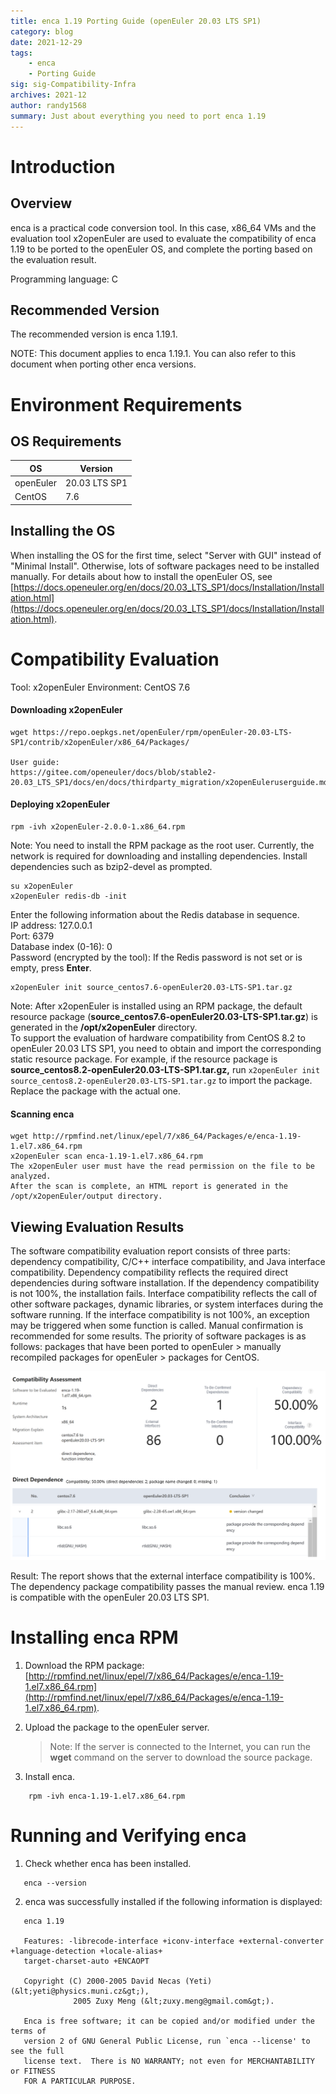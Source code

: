 ```yaml
---
title: enca 1.19 Porting Guide (openEuler 20.03 LTS SP1)
category: blog 
date: 2021-12-29
tags: 
    - enca
    - Porting Guide
sig: sig-Compatibility-Infra
archives: 2021-12
author: randy1568
summary: Just about everything you need to port enca 1.19
---
```

# Introduction

## Overview

enca is a practical code conversion tool. In this case, x86_64 VMs and the evaluation tool x2openEuler are used to evaluate the compatibility of enca 1.19 to be ported to the openEuler OS, and complete the porting based on the evaluation result.

Programming language: C

## Recommended Version

The recommended version is enca 1.19.1.

NOTE:
This document applies to enca 1.19.1. You can also refer to this document when porting other enca versions.

# Environment Requirements

##  OS Requirements
| OS| Version |
|---|---|
| openEuler  | 20.03 LTS SP1 |
| CentOS  |  7.6 |

## Installing the OS

When installing the OS for the first time, select "Server with GUI" instead of "Minimal Install". Otherwise, lots of software packages need to be installed manually.
For details about how to install the openEuler OS, see [https://docs.openeuler.org/en/docs/20.03_LTS_SP1/docs/Installation/Installation.html](https://docs.openeuler.org/en/docs/20.03_LTS_SP1/docs/Installation/Installation.html).

# Compatibility Evaluation

Tool: x2openEuler
Environment: CentOS 7.6

#### Downloading x2openEuler

```
wget https://repo.oepkgs.net/openEuler/rpm/openEuler-20.03-LTS-SP1/contrib/x2openEuler/x86_64/Packages/

User guide:
https://gitee.com/openeuler/docs/blob/stable2-20.03_LTS_SP1/docs/en/docs/thirdparty_migration/x2openEuleruserguide.md
```

#### Deploying x2openEuler

```
rpm -ivh x2openEuler-2.0.0-1.x86_64.rpm
```

Note: 
You need to install the RPM package as the root user. Currently, the network is required for downloading and installing dependencies.
Install dependencies such as bzip2-devel as prompted.

```
su x2openEuler
x2openEuler redis-db -init
```

Enter the following information about the Redis database in sequence.   
IP address: 127.0.0.1  
Port: 6379  
Database index (0-16): 0  
Password (encrypted by the tool): If the Redis password is not set or is empty, press **Enter**.  

```
x2openEuler init source_centos7.6-openEuler20.03-LTS-SP1.tar.gz
```

Note: After x2openEuler is installed using an RPM package, the default resource package (**source_centos7.6-openEuler20.03-LTS-SP1.tar.gz**) is generated in the **/opt/x2openEuler** directory.  
To support the evaluation of hardware compatibility from CentOS 8.2 to openEuler 20.03 LTS SP1, you need to obtain and import the corresponding static resource package. For example, if the resource package is **source_centos8.2-openEuler20.03-LTS-SP1.tar.gz,** run `x2openEuler init source_centos8.2-openEuler20.03-LTS-SP1.tar.gz` to import the package. Replace the package with the actual one.  

#### Scanning enca

```
wget http://rpmfind.net/linux/epel/7/x86_64/Packages/e/enca-1.19-1.el7.x86_64.rpm
x2openEuler scan enca-1.19-1.el7.x86_64.rpm
The x2openEuler user must have the read permission on the file to be analyzed.
After the scan is complete, an HTML report is generated in the /opt/x2openEuler/output directory.
```

## Viewing Evaluation Results

The software compatibility evaluation report consists of three parts: dependency compatibility, C/C++ interface compatibility, and Java interface compatibility. Dependency compatibility reflects the required direct dependencies during software installation. If the dependency compatibility is not 100%, the installation fails. Interface compatibility reflects the call of other software packages, dynamic libraries, or system interfaces during the software running. If the interface compatibility is not 100%, an exception may be triggered when some function is called. Manual confirmation is recommended for some results. The priority of software packages is as follows: packages that have been ported to openEuler > manually recompiled packages for openEuler > packages for CentOS.  

<img src="./image/enca-1.png">  

Result: The report shows that the external interface compatibility is 100%. The dependency package compatibility passes the manual review. enca 1.19 is compatible with the openEuler 20.03 LTS SP1.  

# Installing enca RPM

1. Download the RPM package: [http://rpmfind.net/linux/epel/7/x86_64/Packages/e/enca-1.19-1.el7.x86_64.rpm](http://rpmfind.net/linux/epel/7/x86_64/Packages/e/enca-1.19-1.el7.x86_64.rpm).  
2. Upload the package to the openEuler server.  
    > Note:
    > If the server is connected to the Internet, you can run the **wget** command on the server to download the source package.

3. Install enca.
```shell
    rpm -ivh enca-1.19-1.el7.x86_64.rpm
```

# Running and Verifying enca

1. Check whether enca has been installed.  
```shell
   enca --version 
```
2. enca was successfully installed if the following information is displayed:  
```shell
   enca 1.19
 
   Features: -librecode-interface +iconv-interface +external-converter +language-detection +locale-alias+
   target-charset-auto +ENCAOPT 
 
   Copyright (C) 2000-2005 David Necas (Yeti) (&lt;yeti@physics.muni.cz&gt;),
              2005 Zuxy Meng (&lt;zuxy.meng@gmail.com&gt;).
 
   Enca is free software; it can be copied and/or modified under the terms of
   version 2 of GNU General Public License, run `enca --license' to see the full
   license text.  There is NO WARRANTY; not even for MERCHANTABILITY or FITNESS
   FOR A PARTICULAR PURPOSE.
```

